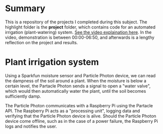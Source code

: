 # Summary
This is a repository of the projects I completed during this subject. The highlight folder is the **project** folder, which contains code for an automated irrigation (plant-watering) system. [See the video explaination here](https://www.youtube.com/watch?v=i_nD40_PrZo). In the video, demonstration is between 00:00-06:50, and afterwards is a lengthy reflection on the project and results.

# Plant irrigation system
Using a Sparkfun moisture sensor and Particle Photon device, we can read the dampness of the soil around a plant. When the moisture is below a certain level, the Partacle Photon sends a signal to open a "water valve", which would then automatically water the plant, until the soil becomes sufficiently damp.

The Particle Photon communicates with a Raspberry Pi using the Partacle API. The Raspberry Pi acts as a "processing unit", logging data and verifying that the Particle Photon device is alive. Should the Particle Photon device come offline, such as in the case of a power failure, the Raspberry Pi logs and notifies the user.
